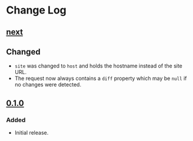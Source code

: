 # Change Log

## [next]

## Changed
- `site` was changed to `host` and holds the hostname instead of the site URL.
- The request now always contains a `diff` property which may be `null` if no changes were detected.

## [0.1.0]

### Added
- Initial release.

[0.1.0]: https://github.com/thasmo/kirby.webhooks/compare/v0.1.0...HEAD
[next]: https://github.com/thasmo/kirby.webhooks/compare/90a3465cbc318cf7abf164a320cad87c3e48e675...v0.1.0
